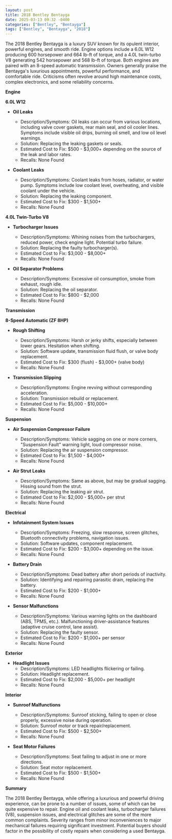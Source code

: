```yaml
---
layout: post
title: 2018 Bentley Bentayga
date: 2025-03-13 09:32 -0400
categories: ["Bentley", "Bentayga"]
tags: ["Bentley", "Bentayga", "2018"]
---
```

The 2018 Bentley Bentayga is a luxury SUV known for its opulent interior, powerful engines, and smooth ride. Engine options include a 6.0L W12 producing 600 horsepower and 664 lb-ft of torque, and a 4.0L twin-turbo V8 generating 542 horsepower and 568 lb-ft of torque. Both engines are paired with an 8-speed automatic transmission. Owners generally praise the Bentayga's luxurious appointments, powerful performance, and comfortable ride. Criticisms often revolve around high maintenance costs, complex electronics, and some reliability concerns.

**Engine**

**6.0L W12**

*   **Oil Leaks**
    *   Description/Symptoms: Oil leaks can occur from various locations, including valve cover gaskets, rear main seal, and oil cooler lines. Symptoms include visible oil drips, burning oil smell, and low oil level warnings.
    *   Solution: Replacing the leaking gaskets or seals.
    *   Estimated Cost to Fix: $500 - $3,000+ depending on the source of the leak and labor rates.
    *   Recalls: None Found

*   **Coolant Leaks**
    *   Description/Symptoms: Coolant leaks from hoses, radiator, or water pump. Symptoms include low coolant level, overheating, and visible coolant under the vehicle.
    *   Solution: Replacing the leaking component.
    *   Estimated Cost to Fix: $300 - $1,500+
    *   Recalls: None Found

**4.0L Twin-Turbo V8**

*   **Turbocharger Issues**
    *   Description/Symptoms: Whining noises from the turbochargers, reduced power, check engine light. Potential turbo failure.
    *   Solution: Replacing the faulty turbocharger(s).
    *   Estimated Cost to Fix: $3,000 - $8,000+
    *   Recalls: None Found

*   **Oil Separator Problems**
    *   Description/Symptoms: Excessive oil consumption, smoke from exhaust, rough idle.
    *   Solution: Replacing the oil separator.
    *   Estimated Cost to Fix: $800 - $2,000
    *   Recalls: None Found

**Transmission**

**8-Speed Automatic (ZF 8HP)**

*   **Rough Shifting**
    *   Description/Symptoms: Harsh or jerky shifts, especially between lower gears. Hesitation when shifting.
    *   Solution: Software update, transmission fluid flush, or valve body replacement.
    *   Estimated Cost to Fix: $300 (flush) - $3,000+ (valve body)
    *   Recalls: None Found

*   **Transmission Slipping**
    *   Description/Symptoms: Engine revving without corresponding acceleration.
    *   Solution: Transmission rebuild or replacement.
    *   Estimated Cost to Fix: $5,000 - $10,000+
    *   Recalls: None Found

**Suspension**

*   **Air Suspension Compressor Failure**
    *   Description/Symptoms: Vehicle sagging on one or more corners, "Suspension Fault" warning light, loud compressor noise.
    *   Solution: Replacing the air suspension compressor.
    *   Estimated Cost to Fix: $1,500 - $4,000+
    *   Recalls: None Found

*   **Air Strut Leaks**
    *   Description/Symptoms: Same as above, but may be gradual sagging. Hissing sound from the strut.
    *   Solution: Replacing the leaking air strut.
    *   Estimated Cost to Fix: $2,000 - $5,000+ per strut
    *   Recalls: None Found

**Electrical**

*   **Infotainment System Issues**
    *   Description/Symptoms: Freezing, slow response, screen glitches, Bluetooth connectivity problems, navigation issues.
    *   Solution: Software updates, component replacement.
    *   Estimated Cost to Fix: $200 - $3,000+ depending on the issue.
    *   Recalls: None Found

*   **Battery Drain**
    *   Description/Symptoms: Dead battery after short periods of inactivity.
    *   Solution: Identifying and repairing parasitic drain, replacing the battery.
    *   Estimated Cost to Fix: $200 - $1,000+
    *   Recalls: None Found

*   **Sensor Malfunctions**
    *   Description/Symptoms: Various warning lights on the dashboard (ABS, TPMS, etc.). Malfunctioning driver-assistance features (adaptive cruise control, lane assist).
    *   Solution: Replacing the faulty sensor.
    *   Estimated Cost to Fix: $200 - $1,000+ per sensor
    *   Recalls: None Found

**Exterior**

*   **Headlight Issues**
    *   Description/Symptoms: LED headlights flickering or failing.
    *   Solution: Headlight replacement.
    *   Estimated Cost to Fix: $2,000 - $5,000+ per headlight
    *   Recalls: None Found

**Interior**

*   **Sunroof Malfunctions**
    *   Description/Symptoms: Sunroof sticking, failing to open or close properly, excessive noise during operation.
    *   Solution: Sunroof motor or track repair/replacement.
    *   Estimated Cost to Fix: $500 - $2,500+
    *   Recalls: None Found

*   **Seat Motor Failures**
    *   Description/Symptoms: Seat failing to adjust in one or more directions.
    *   Solution: Seat motor replacement.
    *   Estimated Cost to Fix: $500 - $1,500+
    *   Recalls: None Found

**Summary**

The 2018 Bentley Bentayga, while offering a luxurious and powerful driving experience, can be prone to a number of issues, some of which can be quite expensive to repair. Engine oil and coolant leaks, turbocharger failures (V8), suspension issues, and electrical glitches are some of the more common complaints. Severity ranges from minor inconveniences to major mechanical failures requiring significant investment. Potential buyers should factor in the possibility of costly repairs when considering a used Bentayga.


